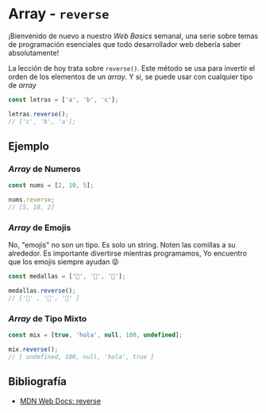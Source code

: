 # Array - `reverse`

¡Bienvenido de nuevo a nuestro _Web Basics_ semanal, una serie sobre temas de programación esenciales que todo desarrollador web debería saber absolutamente!

La lección de hoy trata sobre `reverse()`. Este método se usa para invertir el orden de los elementos de un _array_. Y si, se puede usar con cualquier tipo de _array_

```javascript
const letras = ['a', 'b', 'c'];

letras.reverse();
// ['c', 'b', 'a'];
```

## Ejemplo

### _Array_ de Numeros

```javascript
const nums = [2, 10, 5];

nums.reverse;
// [5, 10, 2]
```

### _Array_ de Emojis

No, "emojis" no son un tipo. Es solo un string. Noten las comillas a su alrededor. Es importante divertirse mientras programamos, Yo encuentro que los emojis siempre ayudan 😝

```javascript
const medallas = ['🥇', '🥈', '🥉'];

medallas.reverse();
// ['🥉' , '🥈', '🥇' ]
```

### _Array_ de Tipo Mixto

```javascript
const mix = [true, 'hola', null, 100, undefined];

mix.reverse();
// [ undefined, 100, null, 'hola', true ]
```

## Bibliografía

- [MDN Web Docs: reverse](https://developer.mozilla.org/en-US/docs/Web/JavaScript/Reference/Global_Objects/Array/reverse)
